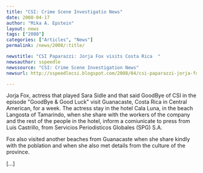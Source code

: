 ```yaml
---
title: "CSI: Crime Scene Investigatio News"
date: 2008-04-17
author: "Mika A. Epstein"
layout: news
tags: ["2008"]
categories: ["Articles", "News"]
permalink: /news/2008/:title/

newstitle: "CSI Paparazzi: Jorja Fox visits Costa Rica  "
newsauthor: sspeedle  
newssource: "CSI: Crime Scene Investigation News"
newsurl: http://sspeedlecsi.blogspot.com/2008/04/csi-paparazzi-jorja-fox-visits-costa.html  

---
```


Jorja Fox, actress that played Sara Sidle and that said GoodBye of CSI in the episode "GoodBye & Good Luck" visit Guanacaste, Costa Rica in Central American, for a week. The actress stay in the hotel Cala Luna, in the beach Langosta of Tamarindo, when she share with the workers of the company and the rest of the people in the hotel, inform a comiunicate to press from Luis Castrillo, from Servicios Periodisticos Globales (SPG) S.A.

Fox also visited another beaches from Guanacaste when she share kindly with the poblation and when she also met details from the culture of the province.

[...]  
